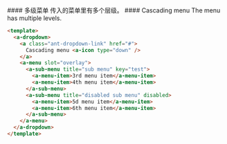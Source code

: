 <cn>
#### 多级菜单
传入的菜单里有多个层级。
</cn>

<us>
#### Cascading menu
The menu has multiple levels.
</us>

```html
<template>
  <a-dropdown>
    <a class="ant-dropdown-link" href="#">
      Cascading menu <a-icon type="down" />
    </a>
    <a-menu slot="overlay">
      <a-sub-menu title="sub menu" key="test">
        <a-menu-item>3rd menu item</a-menu-item>
        <a-menu-item>4th menu item</a-menu-item>
      </a-sub-menu>
      <a-sub-menu title="disabled sub menu" disabled>
        <a-menu-item>5d menu item</a-menu-item>
        <a-menu-item>6th menu item</a-menu-item>
      </a-sub-menu>
    </a-menu>
  </a-dropdown>
</template>
```
